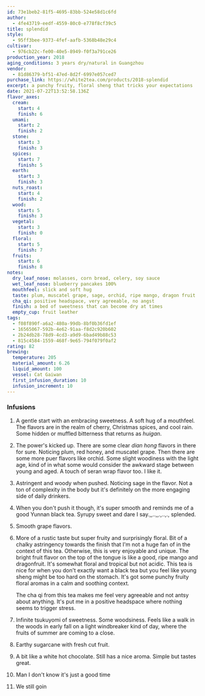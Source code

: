 ```yaml
---
id: 73e1beb2-81f5-4695-83bb-524e58d1c6fd
author:
  - 4fe43719-eedf-4559-80c0-e778f8cf39c5
title: splendid
style:
  - 95ff3bee-9373-4fef-aafb-5368b48e29c4
cultivar:
  - 976cb22c-fe00-40e5-8949-f0f3a791ce26
production_year: 2018
aging_conditions: 3 years dry/natural in Guangzhou
vendor:
  - 81d86379-bf51-47ed-8d2f-6997e057ced7
purchase_link: https://white2tea.com/products/2018-splendid
excerpt: a punchy fruity, floral sheng that tricks your expectations
date: 2021-07-22T13:52:58.136Z
flavor_axes:
  cream:
    start: 4
    finish: 6
  umami:
    start: 2
    finish: 2
  stone:
    start: 3
    finish: 3
  spices:
    start: 7
    finish: 5
  earth:
    start: 3
    finish: 3
  nuts_roast:
    start: 4
    finish: 2
  wood:
    start: 5
    finish: 3
  vegetal:
    start: 3
    finish: 0
  floral:
    start: 5
    finish: 7
  fruits:
    start: 6
    finish: 8
notes:
  dry_leaf_nose: molasses, corn bread, celery, soy sauce
  wet_leaf_nose: blueberry pancakes 100%
  mouthfeel: slick and soft hug
  taste: plum, muscatel grape, sage, orchid, ripe mango, dragon fruit
  cha_qi: positive headspace, very agreeable, no angst
  finish: a bed of sweetness that can become dry at times
  empty_cup: fruit leather
tags:
  - f08f890f-a6a2-480a-99db-8bf0b36fd1ef
  - 16565067-592b-4e62-91aa-f8d2c920b602
  - 2b24db28-78d9-4cd3-a9d9-6bad49b88c53
  - 815c4584-1559-468f-9e65-794f079f0af2
rating: 82
brewing:
  temperature: 205
  material_amount: 6.26
  liquid_amount: 100
  vessel: Cat Gaiwan
  first_infusion_duration: 10
  infusion_increment: 10
---
```

### Infusions

1. A gentle start with an embracing sweetness. A soft hug of a mouthfeel. The flavors are in the realm of cherry, Christmas spices, and cool rain. Some hidden or muffled bitterness that returns as *huigan*. 
2. The power's kicked up. There are some clear *dian hong* flavors in there for sure. Noticing plum, red honey, and muscatel grape. Then there are some more puer flavors like orchid. Some slight woodiness with the light age, kind of in what some would consider the awkward stage between young and aged. A touch of seran wrap flavor too. I like it.
3. Astringent and woody when pushed. Noticing sage in the flavor. Not a ton of complexity in the body but it's definitely on the more engaging side of daily drinkers.
4. When you don't push it though, it's super smooth and reminds me of a good Yunnan black tea. Syrupy sweet and dare I say.,,..,,.,..,., splended. 
5. Smooth grape flavors.
6. More of a rustic taste but super fruity and surprisingly floral. Bit of a chalky astringency towards the finish that I'm not a huge fan of in the context of this tea. Otherwise, this is very enjoyable and unique. The bright fruit flavor on the top of the tongue is like a good, ripe mango and dragonfruit. It's somewhat floral and tropical but not acidic. This tea is nice for when you don't exactly want a black tea but you feel like young sheng might be too hard on the stomach. It's got some punchy fruity floral aromas in a calm and soothing context. 

   The cha qi from this tea makes me feel very agreeable and not antsy about anything. It's put me in a positive headspace where nothing seems to trigger stress.
7. Infinite tsukuyomi of sweetness. Some woodsiness. Feels like a walk in the woods in early fall on a light windbreaker kind of day, where the fruits of summer are coming to a close.
8. Earthy sugarcane with fresh cut fruit.
9. A bit like a white hot chocolate. Still has a nice aroma. Simple but tastes great.
10. Man I don't know it's just a good time
11. We still goin